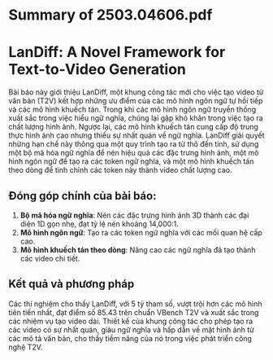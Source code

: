 # Summary of 2503.04606.pdf

# LanDiff: A Novel Framework for Text-to-Video Generation

Bài báo này giới thiệu LanDiff, một khung công tác mới cho việc tạo video từ văn bản (T2V) kết hợp những ưu điểm của các mô hình ngôn ngữ tự hồi tiếp và các mô hình khuếch tán. Trong khi các mô hình ngôn ngữ truyền thống xuất sắc trong việc hiểu ngữ nghĩa, chúng lại gặp khó khăn trong việc tạo ra chất lượng hình ảnh. Ngược lại, các mô hình khuếch tán cung cấp độ trung thực hình ảnh cao nhưng thiếu sự nhất quán về ngữ nghĩa. LanDiff giải quyết những hạn chế này thông qua một quy trình tạo ra từ thô đến tinh, sử dụng một bộ mã hóa ngữ nghĩa để nén hiệu quả các đặc trưng hình ảnh, một mô hình ngôn ngữ để tạo ra các token ngữ nghĩa, và một mô hình khuếch tán theo dòng để tinh chỉnh các token này thành video chất lượng cao.

## Đóng góp chính của bài báo:
1. **Bộ mã hóa ngữ nghĩa**: Nén các đặc trưng hình ảnh 3D thành các đại diện 1D gọn nhẹ, đạt tỷ lệ nén khoảng 14,000:1.
2. **Mô hình ngôn ngữ**: Tạo ra các token ngữ nghĩa với các mối quan hệ cấp cao.
3. **Mô hình khuếch tán theo dòng**: Nâng cao các ngữ nghĩa đã tạo thành các video chi tiết.

## Kết quả và phương pháp
Các thí nghiệm cho thấy LanDiff, với 5 tỷ tham số, vượt trội hơn các mô hình tiên tiến nhất, đạt điểm số 85.43 trên chuẩn VBench T2V và xuất sắc trong các nhiệm vụ tạo video dài. Thiết kế của khung công tác cho phép tạo ra các video có sự nhất quán, giàu ngữ nghĩa và hấp dẫn về mặt hình ảnh từ các mô tả văn bản, cho thấy tiềm năng của nó trong việc phát triển công nghệ T2V.
